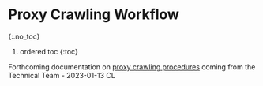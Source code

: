 # Proxy Crawling Workflow
{:.no_toc}

1. ordered toc
{:toc}

Forthcoming documentation on [proxy crawling procedures](https://docs.google.com/document/d/1uiJFssTx6xoIm4YQIjTUUfMjOS7muSfTZhN41Yg4ygo/edit) coming from the Technical Team - 2023-01-13 CL

